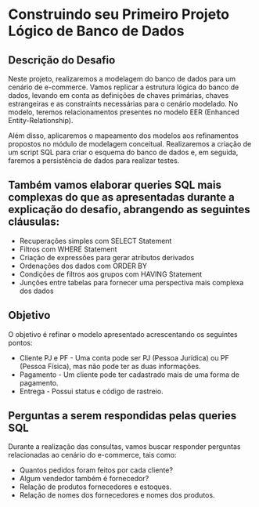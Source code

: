 # Construindo seu Primeiro Projeto Lógico de Banco de Dados
## Descrição do Desafio
Neste projeto, realizaremos a modelagem do banco de dados para um cenário de e-commerce. Vamos replicar a estrutura lógica do banco de dados, levando em conta as definições de chaves primárias, chaves estrangeiras e as constraints necessárias para o cenário modelado. No modelo, teremos relacionamentos presentes no modelo EER (Enhanced Entity-Relationship).

Além disso, aplicaremos o mapeamento dos modelos aos refinamentos propostos no módulo de modelagem conceitual. Realizaremos a criação de um script SQL para criar o esquema do banco de dados e, em seguida, faremos a persistência de dados para realizar testes.

## Também vamos elaborar queries SQL mais complexas do que as apresentadas durante a explicação do desafio, abrangendo as seguintes cláusulas:

* Recuperações simples com SELECT Statement
* Filtros com WHERE Statement
* Criação de expressões para gerar atributos derivados
* Ordenações dos dados com ORDER BY
* Condições de filtros aos grupos com HAVING Statement
* Junções entre tabelas para fornecer uma perspectiva mais complexa dos dados

## Objetivo

O objetivo é refinar o modelo apresentado acrescentando os seguintes pontos:

* Cliente PJ e PF - Uma conta pode ser PJ (Pessoa Jurídica) ou PF (Pessoa Física), mas não pode ter as duas informações.
* Pagamento - Um cliente pode ter cadastrado mais de uma forma de pagamento.
* Entrega - Possui status e código de rastreio.

## Perguntas a serem respondidas pelas queries SQL
Durante a realização das consultas, vamos buscar responder perguntas relacionadas ao cenário do e-commerce, tais como:

* Quantos pedidos foram feitos por cada cliente?
* Algum vendedor também é fornecedor?
* Relação de produtos fornecedores e estoques.
* Relação de nomes dos fornecedores e nomes dos produtos.
  
